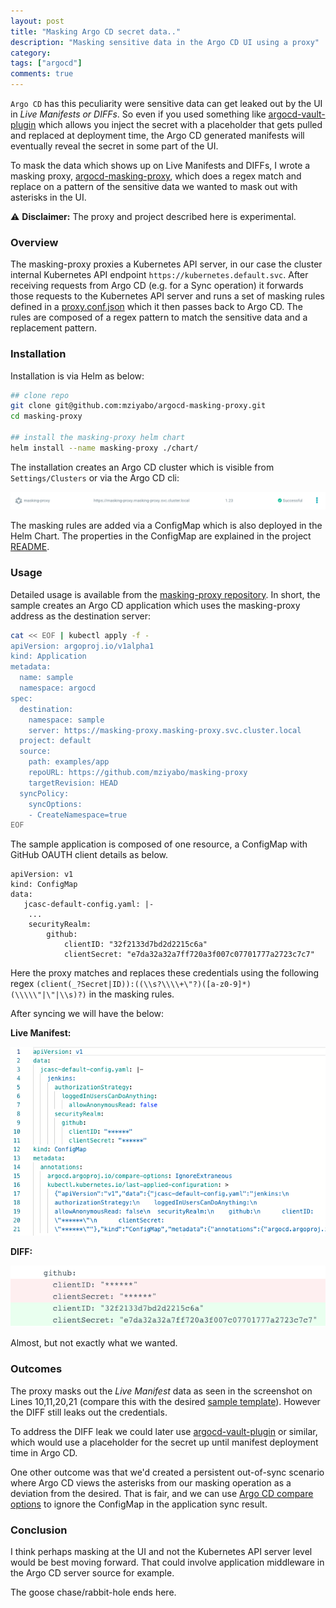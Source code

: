 ```yaml
---
layout: post
title: "Masking Argo CD secret data.."
description: "Masking sensitive data in the Argo CD UI using a proxy"
category: 
tags: ["argocd"]
comments: true
---
```


`Argo CD` has this peculiarity were sensitive data can get leaked out by the UI in *Live Manifests or DIFFs*. So even if you used something like [argocd-vault-plugin](https://github.com/argoproj-labs/argocd-vault-plugin) which allows you inject the secret with a placeholder that gets pulled and  replaced at deployment time, the Argo CD generated manifests will eventually reveal the secret in some part of the UI.


To mask the data which shows up on Live Manifests and DIFFs, I wrote a masking proxy, [argocd-masking-proxy](https://github.com/mziyabo/argocd-masking-proxy), which does a regex match and replace on a pattern of the sensitive data we wanted to mask out with asterisks in the UI.

⚠️ **Disclaimer:** The proxy and project described here is experimental.

### Overview

The masking-proxy proxies a Kubernetes API server, in our case the cluster internal Kubernetes API endpoint `https://kubernetes.default.svc`. After receiving requests from Argo CD (e.g. for a Sync operation) it forwards those requests to the Kubernetes API server and runs a set of masking rules defined in a [proxy.conf.json](https://github.com/mziyabo/argocd-masking-proxy/blob/main/proxy.conf.json) which it then passes back to Argo CD. The rules are composed of a regex pattern to match the sensitive data and a replacement pattern.

### Installation

Installation is via Helm as below:

``` bash
## clone repo
git clone git@github.com:mziyabo/argocd-masking-proxy.git
cd masking-proxy

## install the masking-proxy helm chart
helm install --name masking-proxy ./chart/
```
The installation creates an Argo CD cluster which is visible from `Settings/Clusters` or via the Argo CD cli:

![cluster](/assets/img/cluster.png)

The masking rules are added via a ConfigMap which is also deployed in the Helm Chart. The properties in the ConfigMap are explained in the project [README](https://github.com/mziyabo/argocd-masking-proxy#configuration).

### Usage 

Detailed usage is available from the [masking-proxy repository](https://github.com/mziyabo/argocd-masking-proxy#example). In short, the sample creates an Argo CD application which uses the masking-proxy address as the destination server:

``` bash
cat << EOF | kubectl apply -f -
apiVersion: argoproj.io/v1alpha1
kind: Application
metadata:
  name: sample
  namespace: argocd
spec:
  destination:
    namespace: sample
    server: https://masking-proxy.masking-proxy.svc.cluster.local
  project: default
  source:
    path: examples/app
    repoURL: https://github.com/mziyabo/masking-proxy
    targetRevision: HEAD
  syncPolicy:
    syncOptions:
    - CreateNamespace=true
EOF
```

The sample application is composed of one resource, a ConfigMap with GitHub OAUTH client details as below.
```
apiVersion: v1
kind: ConfigMap
data:
   jcasc-default-config.yaml: |-
    ...
    securityRealm:
        github:
            clientID: "32f2133d7bd2d2215c6a"
            clientSecret: "e7da32a32a7ff720a3f007c07701777a2723c7c7"
```
Here the proxy matches and replaces these credentials using the following regex `(client(_?Secret|ID)):((\\s?\\\\+\"?)([a-z0-9]*)(\\\\\"|\"|\\s)?)` in the masking rules.

After syncing we will have the below:

**Live Manifest:**

![Live Manifest](/assets/img/livemanifest.png)

**DIFF:**

![DIFF](/assets/img/diff.png)

Almost, but not exactly what we wanted.

### Outcomes

The proxy masks out the *Live Manifest* data as seen in the screenshot on Lines 10,11,20,21 (compare this with the desired [sample template](https://github.com/mziyabo/argocd-masking-proxy/blob/main/examples/app/configmap.yaml)). However the DIFF still leaks out the credentials.

To address the DIFF leak we could later use [argocd-vault-plugin](https://github.com/argoproj-labs/argocd-vault-plugin) or similar, which would use a placeholder for the secret up until manifest deployment time in Argo CD.

One other outcome was that we'd created a persistent out-of-sync scenario where Argo CD views the asterisks from our masking operation as a deviation from the desired. That is fair, and we can use [Argo CD compare options](https://argo-cd.readthedocs.io/en/stable/user-guide/compare-options/) to ignore the ConfigMap in the application sync result.

### Conclusion

I think perhaps masking at the UI and not the Kubernetes API server level would be best moving forward. That could involve application middleware in the Argo CD server source for example. 

The goose chase/rabbit-hole ends here.